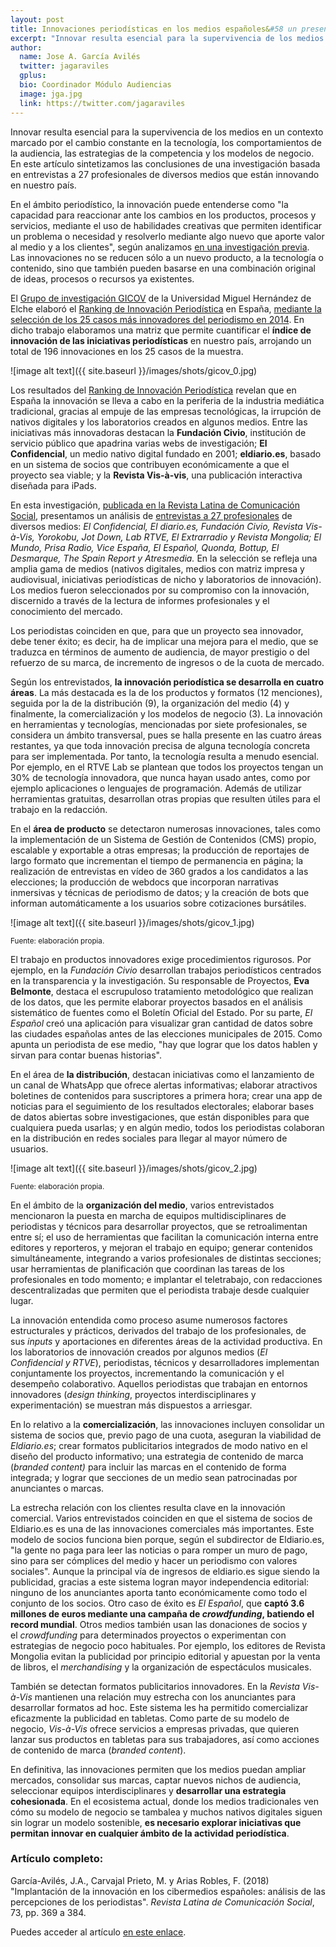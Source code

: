 ```yaml
---
layout: post
title: Innovaciones periodísticas en los medios españoles&#58 un presente prometedor
excerpt: "Innovar resulta esencial para la supervivencia de los medios en un contexto marcado por el cambio constante en la tecnología, los comportamientos de la audiencia, las estrategias de la competencia y los modelos de negocio. En este artículo sintetizamos las conclusiones de una investigación basada en entrevistas a 27 profesionales de diversos medios que están innovando en nuestro país."
author:
  name: Jose A. García Avilés
  twitter: jagaraviles
  gplus:  
  bio: Coordinador Módulo Audiencias
  image: jga.jpg
  link: https://twitter.com/jagaraviles
---
```

Innovar resulta esencial para la supervivencia de los medios en un contexto marcado por el cambio constante en la tecnología, los comportamientos de la audiencia, las estrategias de la competencia y los modelos de negocio. En este artículo sintetizamos las conclusiones de una investigación basada en entrevistas a 27 profesionales de diversos medios que están innovando en nuestro país.

En el ámbito periodístico, la innovación puede entenderse como "la capacidad para reaccionar ante los cambios en los productos, procesos y servicios, mediante el uso de habilidades creativas que permiten identificar un problema o necesidad y resolverlo mediante algo nuevo que aporte valor al medio y a los clientes", según analizamos [en una investigación previa](https://www.tandfonline.com/doi/abs/10.1080/1461670X.2016.1161496?journalCode=rjos20). Las innovaciones no se reducen sólo a un nuevo producto, a la tecnología o contenido, sino que también pueden basarse en una combinación original de ideas, procesos o recursos ya existentes.

El [Grupo de investigación GICOV](http://gicov.umh.es) de la Universidad Miguel Hernández de Elche elaboró el [Ranking de Innovación Periodística](http://mip.umh.es/ranking/) en España, [mediante la selección de los 25 casos más innovadores del periodismo en 2014](http://www.elprofesionaldelainformacion.com/contenidos/2015/may/03.pdf). En dicho trabajo elaboramos una matriz que permite cuantificar el **índice de innovación de las iniciativas periodísticas** en nuestro país, arrojando un total de 196 innovaciones en los 25 casos de la muestra. 

![image alt text]({{ site.baseurl }}/images/shots/gicov_0.jpg)

Los resultados del [Ranking de Innovación Periodística](http://mip.umh.es/ranking/) revelan que en España la innovación se lleva a cabo en la periferia de la industria mediática tradicional, gracias al empuje de las empresas tecnológicas, la irrupción de nativos digitales y los laboratorios creados en algunos medios. Entre las iniciativas más innovadoras destacan la **Fundación Civio**, institución de servicio público que apadrina varias webs de investigación; **El Confidencial**, un medio nativo digital fundado en 2001; **eldiario.es**, basado en un sistema de socios que contribuyen económicamente a que el proyecto sea viable; y la **Revista Vis-à-vis**, una publicación interactiva diseñada para iPads.

En esta investigación, [publicada en la Revista Latina de Comunicación Social](http://www.revistalatinacs.org/073paper/1260/19es.html), presentamos un análisis de [entrevistas a 27 profesionales](http://mip.umh.es/blog/2016/10/26/manual-libro-como-innovar-periodismo) de diversos medios: *El Confidencial, El diario.es, Fundación Civio, Revista Vis-à-Vis, Yorokobu, Jot Down, Lab RTVE, El Extrarradio y Revista Mongolia; El Mundo, Prisa Radio, Vice España, El Español, Quonda, Bottup, El Desmarque, The Spain Report y Atresmedia.* En la selección se refleja una amplia gama de medios (nativos digitales, medios con matriz impresa y audiovisual, iniciativas periodísticas de nicho y laboratorios de innovación). Los medios fueron seleccionados por su compromiso con la innovación, discernido a través de la lectura de informes profesionales y el conocimiento del mercado.

Los periodistas coinciden en que, para que un proyecto sea innovador, debe tener éxito; es decir, ha de implicar una mejora para el medio, que se traduzca en términos de aumento de audiencia, de mayor prestigio o del refuerzo de su marca, de incremento de ingresos o de la cuota de mercado.

Según los entrevistados, **la innovación periodística se desarrolla en cuatro áreas**. La más destacada es la de los productos y formatos (12 menciones), seguida por la de la distribución (9), la organización del medio (4) y finalmente, la comercialización y los modelos de negocio (3). La innovación en herramientas y tecnologías, mencionadas por siete profesionales, se considera un ámbito transversal, pues se halla presente en las cuatro áreas restantes, ya que toda innovación precisa de alguna tecnología concreta para ser implementada. Por tanto, la tecnología resulta a menudo esencial. Por ejemplo, en el RTVE Lab se plantean que todos los proyectos tengan un 30% de tecnología innovadora, que nunca hayan usado antes, como por ejemplo aplicaciones o lenguajes de programación. Además de utilizar herramientas gratuitas, desarrollan otras propias que resulten útiles para el trabajo en la redacción.

En el **área de producto** se detectaron numerosas innovaciones, tales como la implementación de un Sistema de Gestión de Contenidos (CMS) propio, escalable y exportable a otras empresas; la producción de reportajes de largo formato que incrementan el tiempo de permanencia en página; la realización de entrevistas en vídeo de 360 grados a los candidatos a las elecciones; la producción de webdocs que incorporan narrativas inmersivas y técnicas de periodismo de datos; y la creación de bots que informan automáticamente a los usuarios sobre cotizaciones bursátiles.

![image alt text]({{ site.baseurl }}/images/shots/gicov_1.jpg)

<sup>Fuente: elaboración propia.

El trabajo en productos innovadores exige procedimientos rigurosos. Por ejemplo, en la *Fundación Civio* desarrollan trabajos periodísticos centrados en la transparencia y la investigación. Su responsable de Proyectos, **Eva Belmonte**, destaca el escrupuloso tratamiento metodológico que realizan de los datos, que les permite elaborar proyectos basados en el análisis sistemático de fuentes como el Boletín Oficial del Estado. Por su parte, *El Español* creó una aplicación para visualizar gran cantidad de datos sobre las ciudades españolas antes de las elecciones municipales de 2015. Como apunta un periodista de ese medio, "hay que lograr que los datos hablen y sirvan para contar buenas historias".

En el área de **la distribución**, destacan iniciativas como el lanzamiento de un canal de WhatsApp que ofrece alertas informativas; elaborar atractivos boletines de contenidos para suscriptores a primera hora; crear una app de noticias para el seguimiento de los resultados electorales; elaborar bases de datos abiertas sobre investigaciones, que están disponibles para que cualquiera pueda usarlas; y en algún medio, todos los periodistas colaboran en la distribución en redes sociales para llegar al mayor número de usuarios.

![image alt text]({{ site.baseurl }}/images/shots/gicov_2.jpg)

<sup>Fuente: elaboración propia.

En el ámbito de la **organización del medio**, varios entrevistados mencionaron la puesta en marcha de equipos multidisciplinares de periodistas y técnicos para desarrollar proyectos, que se retroalimentan entre sí; el uso de herramientas que facilitan la comunicación interna entre editores y reporteros, y mejoran el trabajo en equipo; generar contenidos simultáneamente, integrando a varios profesionales de distintas secciones; usar herramientas de planificación que coordinan las tareas de los profesionales en todo momento; e implantar el teletrabajo, con redacciones descentralizadas que permiten que el periodista trabaje desde cualquier lugar.

La innovación entendida como proceso asume numerosos factores estructurales y prácticos, derivados del trabajo de los profesionales, de sus *inputs* y aportaciones en diferentes áreas de la actividad productiva. En los laboratorios de innovación creados por algunos medios (*El Confidencial y RTVE*), periodistas, técnicos y desarrolladores implementan conjuntamente los proyectos, incrementando la comunicación y el desempeño colaborativo. Aquellos periodistas que trabajan en entornos innovadores (*design thinking*, proyectos interdisciplinares y experimentación) se muestran más dispuestos a arriesgar.

En lo relativo a la **comercialización**, las innovaciones incluyen consolidar un sistema de socios que, previo pago de una cuota, aseguran la viabilidad de *Eldiario.es*; crear formatos publicitarios integrados de modo nativo en el diseño del producto informativo; una estrategia de contenido de marca (*branded content)* para incluir las marcas en el contenido de forma integrada; y lograr que secciones de un medio sean patrocinadas por anunciantes o marcas.

La estrecha relación con los clientes resulta clave en la innovación comercial. Varios entrevistados coinciden en que el sistema de socios de Eldiario.es es una de las innovaciones comerciales más importantes. Este modelo de socios funciona bien porque, según el subdirector de Eldiario.es, "la gente no paga para leer las noticias o para romper un muro de pago, sino para ser cómplices del medio y hacer un periodismo con valores sociales". Aunque la principal vía de ingresos de eldiario.es sigue siendo la publicidad, gracias a este sistema logran mayor independencia editorial: ninguno de los anunciantes aporta tanto económicamente como todo el conjunto de los socios. Otro caso de éxito es *El Español*, que **captó 3.6 millones de euros mediante una campaña de _crowdfunding_, batiendo el record mundial**. Otros medios también usan las donaciones de socios y el *crowdfunding* para determinados proyectos o experimentan con estrategias de negocio poco habituales. Por ejemplo, los editores de Revista Mongolia evitan la publicidad por principio editorial y apuestan por la venta de libros, el *merchandising* y la organización de espectáculos musicales.

También se detectan formatos publicitarios innovadores. En la *Revista Vis-à-Vis* mantienen una relación muy estrecha con los anunciantes para desarrollar formatos ad hoc. Este sistema les ha permitido comercializar eficazmente la publicidad en tabletas. Como parte de su modelo de negocio, *Vis-à-Vis* ofrece servicios a empresas privadas, que quieren lanzar sus productos en tabletas para sus trabajadores, así como acciones de contenido de marca (*branded content*).

En definitiva, las innovaciones permiten que los medios puedan ampliar mercados, consolidar sus marcas, captar nuevos nichos de audiencia, seleccionar equipos interdisciplinares y **desarrollar una estrategia cohesionada**. En el ecosistema actual, donde los medios tradicionales ven cómo su modelo de negocio se tambalea y muchos nativos digitales siguen sin lograr un modelo sostenible, **es necesario explorar iniciativas que permitan innovar en cualquier ámbito de la actividad periodística**.

### Artículo completo:

García-Avilés, J.A., Carvajal Prieto, M. y Arias Robles, F. (2018) "Implantación de la innovación en los cibermedios españoles: análisis de las percepciones de los periodistas". *Revista Latina de Comunicación Social*, 73, pp. 369 a 384. 

Puedes acceder al artículo [en este enlace](http://www.revistalatinacs.org/073paper/1260/19es.html).